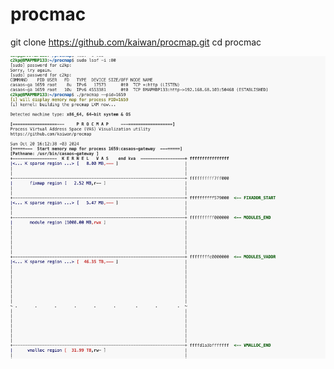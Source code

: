 # procmac

git clone <https://github.com/kaiwan/procmap.git>
cd procmac

![procmap-sample](image-procmac.png)
